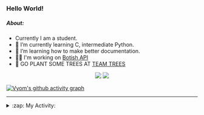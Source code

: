 ### Hello World!

##### About:
- Currently I am a student.
- 🌱 I’m currently learning C, intermediate Python.
- 🌱 I’m learning how to make better documentation.
- 👨‍💻 I'm working on [Botish API](https://github.com/Vyvy-vi/api)
- 🌱 GO PLANT SOME TREES AT [TEAM TREES](https://teamtrees.org/)

<p align="center">
  <a href="https://twitter.com/Vyvy_viM"><img target="_blank" src="https://img.shields.io/badge/twitter%20@Vyvy_viM-0D95E8?style=for-the-badge&logo=twitter&logoColor=white"/></a> 
  <a href="https://vyvy-vi.github.io/portfolio"><img target="_blank" src="https://img.shields.io/badge/-I_love_open_source-green?style=for-the-badge&logo=github&logoColor=black"/></a> 
</p>

[![Vyom's github activity graph](https://activity-graph.herokuapp.com/graph?username=Vyvy-vi)](https://github.com/ashutosh00710/github-readme-activity-graph)

---
<details>
  <summary>:zap: My Activity:</summary>
  
<!--START_SECTION:waka-->
![Code Time](http://img.shields.io/badge/Code%20Time-637%20hrs%2021%20mins-blue)

**I'm a Night 🦉** 

```text
🌞 Morning    44 commits     ██░░░░░░░░░░░░░░░░░░░░░░░   8.4% 
🌆 Daytime    126 commits    ██████░░░░░░░░░░░░░░░░░░░   24.05% 
🌃 Evening    162 commits    ███████░░░░░░░░░░░░░░░░░░   30.92% 
🌙 Night      192 commits    █████████░░░░░░░░░░░░░░░░   36.64%

```
📅 **I'm Most Productive on Sunday** 

```text
Monday       50 commits     ██░░░░░░░░░░░░░░░░░░░░░░░   9.54% 
Tuesday      86 commits     ████░░░░░░░░░░░░░░░░░░░░░   16.41% 
Wednesday    72 commits     ███░░░░░░░░░░░░░░░░░░░░░░   13.74% 
Thursday     67 commits     ███░░░░░░░░░░░░░░░░░░░░░░   12.79% 
Friday       60 commits     ██░░░░░░░░░░░░░░░░░░░░░░░   11.45% 
Saturday     56 commits     ██░░░░░░░░░░░░░░░░░░░░░░░   10.69% 
Sunday       133 commits    ██████░░░░░░░░░░░░░░░░░░░   25.38%

```


📊 **This Week I Spent My Time On** 

```text
🔥 Editors: 
VS Code                  8 hrs 48 mins       █████████████░░░░░░░░░░░░   53.2% 
Vim                      7 hrs 45 mins       ███████████░░░░░░░░░░░░░░   46.8%

🐱‍💻 Projects: 
praise_backend_js        7 hrs 53 mins       ████████████░░░░░░░░░░░░░   47.7% 
file-utils               7 hrs 52 mins       ████████████░░░░░░░░░░░░░   47.55% 
Unknown Project          39 mins             █░░░░░░░░░░░░░░░░░░░░░░░░   4.01% 
discord-bot              7 mins              ░░░░░░░░░░░░░░░░░░░░░░░░░   0.74% 
cat-ipsum                0 secs              ░░░░░░░░░░░░░░░░░░░░░░░░░   0.0%

```


 Last Updated on 04/03/2022 01:31:07 UTC
<!--END_SECTION:waka-->
</details>
